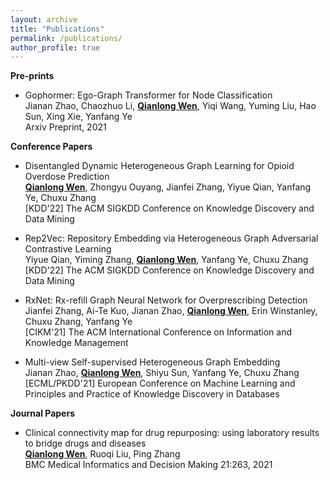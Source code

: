 ```yaml
---
layout: archive
title: "Publications"
permalink: /publications/
author_profile: true
---
```


**Pre-prints**

* Gophormer: Ego-Graph Transformer for Node Classification <br>
  Jianan Zhao, Chaozhuo Li, **<u>Qianlong Wen</u>**, Yiqi Wang, Yuming Liu, Hao Sun, Xing Xie, Yanfang Ye <br>
  Arxiv Preprint, 2021

**Conference Papers**

* Disentangled Dynamic Heterogeneous Graph Learning for Opioid Overdose Prediction <br>
  **<u>Qianlong Wen</u>**, Zhongyu Ouyang, Jianfei Zhang, Yiyue Qian, Yanfang Ye, Chuxu Zhang <br>
  [KDD'22] The ACM SIGKDD Conference on Knowledge Discovery and Data Mining
  
* Rep2Vec: Repository Embedding via Heterogeneous Graph Adversarial Contrastive Learning <br>
  Yiyue Qian, Yiming Zhang, **<u>Qianlong Wen</u>**, Yanfang Ye, Chuxu Zhang <br>
  [KDD'22] The ACM SIGKDD Conference on Knowledge Discovery and Data Mining
  
* RxNet: Rx-refill Graph Neural Network for Overprescribing Detection <br>
  Jianfei Zhang, Ai-Te Kuo, Jianan Zhao, **<u>Qianlong Wen</u>**, Erin Winstanley, Chuxu Zhang, Yanfang Ye <br>
  [CIKM'21] The ACM International Conference on Information and Knowledge Management

* Multi-view Self-supervised Heterogeneous Graph Embedding <br>
  Jianan Zhao, **<u>Qianlong Wen</u>**, Shiyu Sun, Yanfang Ye, Chuxu Zhang <br>
  [ECML/PKDD'21] European Conference on Machine Learning and Principles and Practice of Knowledge Discovery in Databases


**Journal Papers**

* Clinical connectivity map for drug repurposing: using laboratory results to bridge drugs and diseases <br>
  **<u>Qianlong Wen</u>**, Ruoqi Liu, Ping Zhang <br>
  BMC Medical Informatics and Decision Making 21:263, 2021
